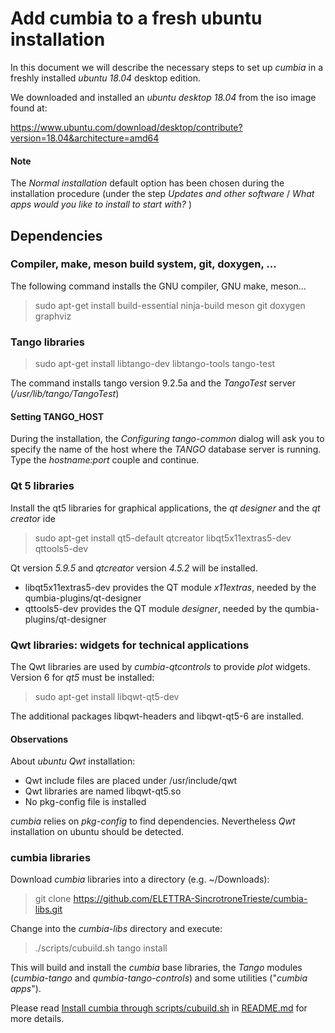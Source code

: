 # Add cumbia to a fresh ubuntu installation

In this document we will describe the necessary steps to set up *cumbia* in a freshly installed *ubuntu 18.04* desktop edition.

We downloaded and installed an *ubuntu desktop 18.04* from the iso image found at:

https://www.ubuntu.com/download/desktop/contribute?version=18.04&architecture=amd64

#### Note
The *Normal installation* default option has been chosen during the installation procedure
(under the step *Updates and other software* / *What apps would you like to install to start with?* )

## Dependencies

### Compiler, make, meson build system, git, doxygen, ... 

The following command installs the GNU compiler, GNU make, meson...

> sudo apt-get install  build-essential  ninja-build  meson  git  doxygen graphviz

### Tango libraries

> sudo apt-get install libtango-dev libtango-tools tango-test

The command installs tango version 9.2.5a and the *TangoTest* server (*/usr/lib/tango/TangoTest*)

#### Setting TANGO_HOST
During the installation, the *Configuring tango-common* dialog will ask you to specify the name of the host where the *TANGO* database server is running.
Type the *hostname:port* couple and continue.

### Qt 5 libraries

Install the qt5 libraries for graphical applications, the *qt designer* and the *qt creator* ide

> sudo apt-get install qt5-default qtcreator libqt5x11extras5-dev qttools5-dev 

Qt version *5.9.5* and *qtcreator* version *4.5.2* will be installed.

- libqt5x11extras5-dev provides the QT module *x11extras*, needed by the qumbia-plugins/qt-designer
- qttools5-dev provides the QT module *designer*, needed by the qumbia-plugins/qt-designer

### Qwt libraries: widgets for technical applications

The Qwt libraries are used by *cumbia-qtcontrols* to provide *plot* widgets. Version 6 for *qt5* must be installed:

> sudo apt-get install libqwt-qt5-dev

The additional packages libqwt-headers and libqwt-qt5-6 are installed.

#### Observations 

About *ubuntu Qwt* installation:

- Qwt include files are placed under /usr/include/qwt
- Qwt libraries are named libqwt-qt5.so
- No pkg-config file is installed

*cumbia* relies on *pkg-config* to find dependencies. Nevertheless *Qwt* installation on ubuntu should be detected.


### cumbia libraries

Download *cumbia* libraries into a directory (e.g. ~/Downloads):

> git clone  https://github.com/ELETTRA-SincrotroneTrieste/cumbia-libs.git

Change into the *cumbia-libs* directory and execute:

> ./scripts/cubuild.sh  tango install 

This will build and install the *cumbia* base libraries, the *Tango* modules (*cumbia-tango* and *qumbia-tango-controls*) and some 
utilities ("<em>cumbia apps</em>").

Please read <a href="README.md#install-cumbia-through-scriptscubuildsh">Install cumbia through scripts/cubuild.sh</a> 
in <a href="README.md">README.md</a> for more details.






